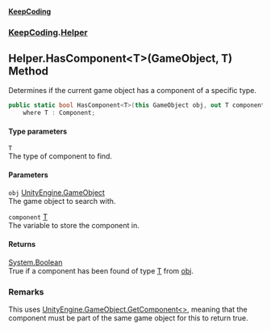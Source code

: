 #### [KeepCoding](index.md 'index')
### [KeepCoding](KeepCoding.md 'KeepCoding').[Helper](Helper.md 'KeepCoding.Helper')
## Helper.HasComponent&lt;T&gt;(GameObject, T) Method
Determines if the current game object has a component of a specific type.  
```csharp
public static bool HasComponent<T>(this GameObject obj, out T component)
    where T : Component;
```
#### Type parameters
<a name='KeepCoding_Helper_HasComponent_T_(GameObject_T)_T'></a>
`T`  
The type of component to find.
  
#### Parameters
<a name='KeepCoding_Helper_HasComponent_T_(GameObject_T)_obj'></a>
`obj` [UnityEngine.GameObject](https://docs.microsoft.com/en-us/dotnet/api/UnityEngine.GameObject 'UnityEngine.GameObject')  
The game object to search with.
  
<a name='KeepCoding_Helper_HasComponent_T_(GameObject_T)_component'></a>
`component` [T](Helper_HasComponent_zTIa2AQXO2eNRV4pF1BOVw.md#KeepCoding_Helper_HasComponent_T_(GameObject_T)_T 'KeepCoding.Helper.HasComponent&lt;T&gt;(GameObject, T).T')  
The variable to store the component in.
  
#### Returns
[System.Boolean](https://docs.microsoft.com/en-us/dotnet/api/System.Boolean 'System.Boolean')  
True if a component has been found of type [T](Helper_HasComponent_zTIa2AQXO2eNRV4pF1BOVw.md#KeepCoding_Helper_HasComponent_T_(GameObject_T)_T 'KeepCoding.Helper.HasComponent&lt;T&gt;(GameObject, T).T') from [obj](Helper_HasComponent_zTIa2AQXO2eNRV4pF1BOVw.md#KeepCoding_Helper_HasComponent_T_(GameObject_T)_obj 'KeepCoding.Helper.HasComponent&lt;T&gt;(GameObject, T).obj').
### Remarks
This uses [UnityEngine.GameObject.GetComponent&lt;&gt;](https://docs.microsoft.com/en-us/dotnet/api/UnityEngine.GameObject.GetComponent--1 'UnityEngine.GameObject.GetComponent``1'), meaning that the component must be part of the same game object for this to return true.  
